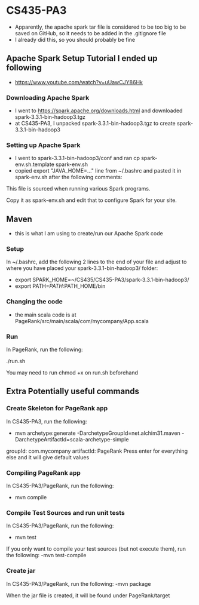 # CS435-PA3
- Apparently, the apache spark tar file is considered to be too big to be saved on GitHub, so it needs to be added in the .gitignore file
- I already did this, so you should probably be fine

## Apache Spark Setup Tutorial I ended up following
- https://www.youtube.com/watch?v=uUawCJY86Hk

### Downloading Apache Spark
- I went to https://spark.apache.org/downloads.html and downloaded spark-3.3.1-bin-hadoop3.tgz
- at CS435-PA3, I unpacked spark-3.3.1-bin-hadoop3.tgz to create spark-3.3.1-bin-hadoop3

### Setting up Apache Spark
- I went to spark-3.3.1-bin-hadoop3/conf and ran  cp spark-env.sh.template spark-env.sh
- copied export "JAVA_HOME=..." line from ~/.bashrc and pasted it in spark-env.sh after the following comments:

This file is sourced when running various Spark programs.

Copy it as spark-env.sh and edit that to configure Spark for your site.

## Maven
- this is what I am using to create/run our Apache Spark code

### Setup
In ~/.bashrc, add the following 2 lines to the end of your file and adjust to where you have placed your spark-3.3.1-bin-hadoop3/ folder:
- export SPARK_HOME=~/CS435/CS435-PA3/spark-3.3.1-bin-hadoop3/
- export PATH=$PATH:$PATH_HOME/bin

### Changing the code
- the main scala code is at PageRank/src/main/scala/com/mycompany/App.scala

### Run
In PageRank, run the following:

./run.sh

You may need to run chmod +x on run.sh beforehand

## Extra Potentially useful commands
### Create Skeleton for PageRank app
In CS435-PA3, run the following:
- mvn archetype:generate -DarchetypeGroupId=net.alchim31.maven -DarchetypeArtifactId=scala-archetype-simple

groupId: com.mycompany
artifactId: PageRank
Press enter for everything else and it will give default values

### Compiling PageRank app
In CS435-PA3/PageRank, run the following:
- mvn compile

### Compile Test Sources and run unit tests
In CS435-PA3/PageRank, run the following:
- mvn test

If you only want to compile your test sources (but not execute them), run the following:
-mvn test-compile

### Create jar
In CS435-PA3/PageRank, run the following:
-mvn package

When the jar file is created, it will be found under PageRank/target
